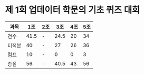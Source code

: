 # 제 1회 업데이터 학문의 기초 퀴즈 대회
|과목|1조|2조|3조|4조|5조|
|---|---|---|---|---|---|
|전수|41.5|-|24.5|20|34|
|미적분|40|-|27|26|36|
|컴프|10|-|0|0|3|
|총점|56|-|40.5|43|56|
